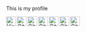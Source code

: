 This is my profile


<img align="left" alt="Visual Studio Code" width="26px" src="https://cdn.jsdelivr.net/npm/simple-icons@3.4.1/icons/visualstudiocode.svg"/>

<img align="left" alt="GitHub" width="26px" src="https://cdn.jsdelivr.net/npm/simple-icons@3.4.1/icons/github.svg"/>

<img align="left" alt="GitHub" width="26px" src="https://cdn.jsdelivr.net/npm/simple-icons@3.4.1/icons/tensorflow.svg"/>

<img align="left" alt="GitHub" width="26px" src="https://cdn.jsdelivr.net/npm/simple-icons@3.4.1/icons/cplusplus.svg"/>

<img align="left" alt="GitHub" width="26px" src="https://cdn.jsdelivr.net/npm/simple-icons@3.4.1/icons/python.svg"/>

<img align="left" alt="GitHub" width="26px" src="https://cdn.jsdelivr.net/npm/simple-icons@3.4.1/icons/raspberrypi.svg"/>

<img align="left" alt="GitHub" width="26px" src="https://cdn.jsdelivr.net/npm/simple-icons@3.4.1/icons/arduino.svg"/>
